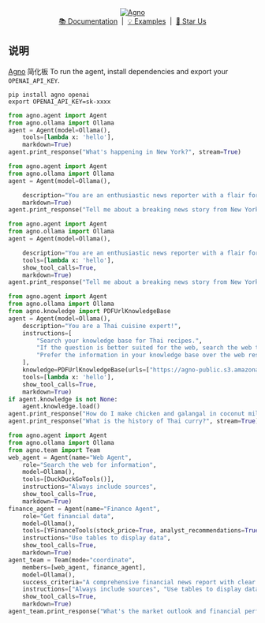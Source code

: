 <div align="center" id="top">
  <a href="https://docs.agno.com">
    <picture>
      <source media="(prefers-color-scheme: dark)" srcset="https://agno-public.s3.us-east-1.amazonaws.com/assets/logo-dark.svg">
      <source media="(prefers-color-scheme: light)" srcset="https://agno-public.s3.us-east-1.amazonaws.com/assets/logo-light.svg">
      <img src="https://agno-public.s3.us-east-1.amazonaws.com/assets/logo-light.svg" alt="Agno">
    </picture>
  </a>
</div>
<div align="center">
  <a href="https://docs.agno.com">📚 Documentation</a> &nbsp;|&nbsp;
  <a href="https://docs.agno.com/examples/introduction">💡 Examples</a> &nbsp;|&nbsp;
  <a href="https://github.com/agno-agi/agno/stargazers">🌟 Star Us</a>
</div>

## 说明
[Agno](https://docs.agno.com) 简化板
To run the agent, install dependencies and export your `OPENAI_API_KEY`.
```shell
pip install agno openai
export OPENAI_API_KEY=sk-xxxx
```

```python websearch_agent.py
from agno.agent import Agent
from agno.ollama import Ollama
agent = Agent(model=Ollama(),
    tools=[lambda x: 'hello'],
    markdown=True)
agent.print_response("What's happening in New York?", stream=True)
```

```python
from agno.agent import Agent
from agno.ollama import Ollama
agent = Agent(model=Ollama(),

    description="You are an enthusiastic news reporter with a flair for storytelling!",
    markdown=True)
agent.print_response("Tell me about a breaking news story from New York.", stream=True)
```
```python
from agno.agent import Agent
from agno.ollama import Ollama
agent = Agent(model=Ollama(),

    description="You are an enthusiastic news reporter with a flair for storytelling!",
    tools=[lambda x: 'hello'],
    show_tool_calls=True,
    markdown=True)
agent.print_response("Tell me about a breaking news story from New York.", stream=True)
```
```python
from agno.agent import Agent
from agno.ollama import Ollama
from agno.knowledge import PDFUrlKnowledgeBase
agent = Agent(model=Ollama(),
    description="You are a Thai cuisine expert!",
    instructions=[
        "Search your knowledge base for Thai recipes.",
        "If the question is better suited for the web, search the web to fill in gaps.",
        "Prefer the information in your knowledge base over the web results."
    ],
    knowledge=PDFUrlKnowledgeBase(urls=["https://agno-public.s3.amazonaws.com/recipes/ThaiRecipes.pdf"]),
    tools=[lambda x: 'hello'],
    show_tool_calls=True,
    markdown=True)
if agent.knowledge is not None:
    agent.knowledge.load()
agent.print_response("How do I make chicken and galangal in coconut milk soup", stream=True)
agent.print_response("What is the history of Thai curry?", stream=True)
```
```python
from agno.agent import Agent
from agno.ollama import Ollama
from agno.team import Team
web_agent = Agent(name="Web Agent",
    role="Search the web for information",
    model=Ollama(),
    tools=[DuckDuckGoTools()],
    instructions="Always include sources",
    show_tool_calls=True,
    markdown=True)
finance_agent = Agent(name="Finance Agent",
    role="Get financial data",
    model=Ollama(),
    tools=[YFinanceTools(stock_price=True, analyst_recommendations=True, company_info=True)],
    instructions="Use tables to display data",
    show_tool_calls=True,
    markdown=True)
agent_team = Team(mode="coordinate",
    members=[web_agent, finance_agent],
    model=Ollama(),
    success_criteria="A comprehensive financial news report with clear sections and data-driven insights.",
    instructions=["Always include sources", "Use tables to display data"],
    show_tool_calls=True,
    markdown=True)
agent_team.print_response("What's the market outlook and financial performance of AI semiconductor companies?", stream=True)
```
